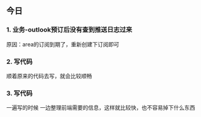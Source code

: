 ## 今日

### 1. 业务-outlook预订后没有查到推送日志过来
原因：area的订阅到期了，重新创建下订阅即可

### 2. 写代码
顺着原来的代码去写，就会比较顺畅

### 3. 写代码
一遍写的时候 一边整理前端需要的信息，这样就比较快，也不容易掉下什么东西




